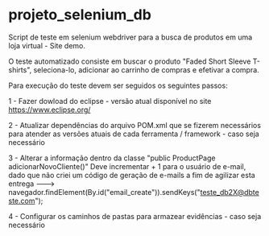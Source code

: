 # projeto_selenium_db
Script de teste em selenium webdriver para a busca de produtos em uma loja virtual - Site demo. 

O teste automatizado consiste em buscar o produto "Faded Short Sleeve T-shirts", seleciona-lo, adicionar ao carrinho de compras e efetivar a compra.

Para execução do teste devem ser seguidos os seguintes passos:

1 - Fazer dowload do eclipse - versão atual disponível no site https://www.eclipse.org/

2 - Atualizar dependências do arquivo POM.xml que se fizerem necessários para atender as versões atuais de cada ferramenta / framework - caso seja necessário

3 - Alterar a informação dentro da classe "public ProductPage adicionarNovoCliente()"
Deve incrementar + 1 para o usuário de e-mail, dado que não criei um código de geração de e-mails a fim de agilizar esta entrega
---> navegador.findElement(By.id("email_create")).sendKeys("teste_db2X@dbteste.com");

4 - Configurar os caminhos de pastas para armazear evidências - caso seja necessário

